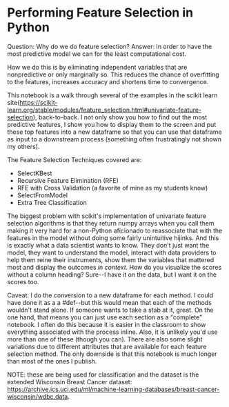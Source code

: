 # Performing Feature Selection in Python

Question: Why do we do feature selection? 
Answer: In order to have the most predictive model we can for the least computational cost. 

How we do this is by eliminating independent variables that are nonpredictive or only marginally so. This reduces the chance of overfitting to the features, increases accuracy and shortens time to convergence. 

This notebook is a walk through several of the examples in the scikit learn site(https://scikit-learn.org/stable/modules/feature_selection.html#univariate-feature-selection), back-to-back. I not only show you how to find out the most predictive features, I show you how to display them to the screen and put these top features into a new dataframe so that you can use that dataframe as input to a downstream process (something often frustratingly not shown my others). 

The Feature Selection Techniques covered are: 
* SelectKBest
* Recursive Feature Elimination (RFE)
* RFE with Cross Validation (a favorite of mine as my students know)
* SelectFromModel
* Extra Tree Classification

The biggest problem with scikit's implementation of univariate feature selection algorithms is that they return numpy arrays when you call them making it very hard for a non-Python aficionado to reassociate that with the features in the model without doing some fairly unintuitive hijinks. And this is exactly what a data scientist wants to know. They don't just want the model, they want to understand the model, interact with data providers to help them reine their instruments, show them the variables that mattered most and display the outcomes *in context*. How do you visualize the scores without a column heading? Sure--I have it on the data, but I want it on the scores too.

Caveat: I do the conversion to a new dataframe for each method. I could have done it as a a #def--but this would mean that each of the methods wouldn't stand alone. If someone wants to take a stab at it, great. On the one hand, that means you can just use each section as a "complete" notebook. I often do this because it is easier in the classroom to show everything associated with the process inline. Also, it is unlikely you'd use more than one of these (though you can). There are also some slight variations due to different attributes that are available for each feature selection method. The only downside is that this notebook is much longer than most of the ones I publish.

NOTE: these are being used for classification and the dataset is the extended Wisconsin Breast Cancer dataset: https://archive.ics.uci.edu/ml/machine-learning-databases/breast-cancer-wisconsin/wdbc.data. 

